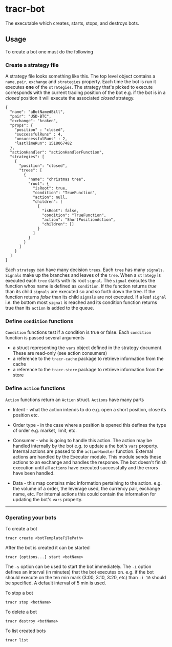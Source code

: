 # tracr-bot
The executable which creates, starts, stops, and destroys bots. 

## Usage

To create a bot one must do the following

### Create a strategy file
A strategy file looks something like this. The top level object contains a `name`, `pair`, `exchange` and `strategies` 
property. Each time the bot is run it executes __one__ of the `strategies`. The strategy that's picked to execute 
corresponds with the current trading position of the bot e.g. if the bot is in a _closed_ position it will execute the 
associated _closed_ strategy.

    {
      "name": "aBotNamedBill",
      "pair": "USD-BTC",
      "exchange": "kraken",
      "props": {
        "position" : "closed",
        "successfulRuns" : 4,
        "unsuccessfulRuns" : 2,
        "lastTimeRun": 1518067482
      },
      "actionHandler": "actionHandlerFunction",
      "strategies": [
        {
          "position": "closed",
          "trees": [
            {
              "name": "christmas tree",
              "root": {
                "isRoot": true,
                "condition": "TrueFunction",
                "action": null,
                "children": [
                  {
                    "isRoot": false,
                    "condition": "TrueFunction",
                    "action": "ShortPositionAction",
                    "children": []
                  }
                ]
              }
            }
          ]
        }
      ]
    }

Each `strategy` can have many decision `trees`. Each `tree` has many `signals`. `Signals` make up the branches and leaves 
of the `tree`. When a `strategy` is executed each `tree` starts with its root `signal`. The `signal` executes the function 
whos name is defined as `condition`. If the function returns *true* than its child `signals` are executed so and so forth 
down the tree. If the function returns *false* than its child `signals` are not executed. If a leaf `signal` 
i.e. the bottom most `signal` is reached and its condition function returns true than its `action` is added to the queue.


### Define `condition` functions
`Condition` functions test if a condition is true or false. Each `condition` function is passed several  arguments
- a struct representing the `vars` object defined in the strategy document. These are read-only (see action consumers)
- a reference to the `tracr-cache` package to retrieve information from the cache
- a reference to the `tracr-store` package to retrieve information from the store


### Define `action` functions
`Action` functions return an `Action` struct. `Actions` have many parts

- Intent - what the action intends to do e.g. open a short position, close its position etc.

- Order type - in the case where a position is opened this defines the type of order e.g. market, limit, etc.

- Consumer - who is going to handle this action. The action may be handled internally by the bot e.g. to update a the 
bot's `vars` property. Internal actions are passed to the `actionHandler` function.
External actions are handled by the Executor module. This module sends these actions 
to an exchange and handles the response. The bot doesn't finish execution until all `actions` have executed successfully
and the errors have been handled.

- Data - this map contains misc information pertaining to the action. e.g. the volume of a order, the leverage used, the 
currency pair, exchange name, etc. For internal actions this could contain the information for updating the bot's `vars` 
property.

---

### Operating your bots

To create a bot

    tracr create <botTemplateFilePath>
    
After the bot is created it can be started

    tracr [options...] start <botName>
    
The `-s` option can be used to start the bot immediately. The `-i` option defines an interval (in minutes) that the bot
executes on. e.g. if the bot should execute on the ten min mark (3:00, 3:10, 3:20, etc) than `-i 10` should be specified.
A default interval of 5 min is used.

To stop a bot

    tracr stop <botName>
    
To delete a bot

    tracr destroy <botName>
    
To list created bots

    tracr list
